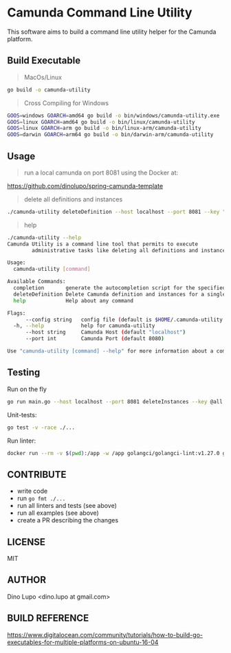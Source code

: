 # Camunda Command Line Utility

This software aims to build a command line utility helper for the Camunda platform.

Build Executable
-----------
> MacOs/Linux
```bash
go build -o camunda-utility
```

> Cross Compiling for Windows
```bash
GOOS=windows GOARCH=amd64 go build -o bin/windows/camunda-utility.exe
GOOS=linux GOARCH=amd64 go build -o bin/linux/camunda-utility
GOOS=linux GOARCH=arm go build -o bin/linux-arm/camunda-utility
GOOS=darwin GOARCH=arm64 go build -o bin/darwin-arm/camunda-utility
```

Usage
-----------

> run a local camunda on port 8081 using the Docker at:

https://github.com/dinolupo/spring-camunda-template

> delete all definitions and instances
```bash
./camunda-utility deleteDefinition --host localhost --port 8081 --key "@all"
```

> help
```bash
./camunda-utility --help
Camunda Utility is a command line tool that permits to execute
        administrative tasks like deleting all definitions and instances.

Usage:
  camunda-utility [command]

Available Commands:
  completion       generate the autocompletion script for the specified shell
  deleteDefinition Delete Camunda definition and instances for a single or all process definitions
  help             Help about any command

Flags:
      --config string   config file (default is $HOME/.camunda-utility.yaml)
  -h, --help            help for camunda-utility
      --host string     Camunda Host (default "localhost")
      --port int        Camunda Port (default 8080)

Use "camunda-utility [command] --help" for more information about a command.
```

Testing
-----------

Run on the fly
```bash
go run main.go --host localhost --port 8081 deleteInstances --key @all
```

Unit-tests:
```bash
go test -v -race ./...
```

Run linter:
```bash
docker run --rm -v $(pwd):/app -w /app golangci/golangci-lint:v1.27.0 golangci-lint run -v
```

CONTRIBUTE
-----------
 * write code
 * run `go fmt ./...`
 * run all linters and tests (see above)
 * run all examples (see above)
 * create a PR describing the changes

LICENSE
-----------
MIT

AUTHOR
-----------
Dino Lupo <dino.lupo at gmail.com>

BUILD REFERENCE
------------

https://www.digitalocean.com/community/tutorials/how-to-build-go-executables-for-multiple-platforms-on-ubuntu-16-04